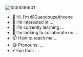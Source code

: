 ![1000006601](https://github.com/user-attachments/assets/5ae09009-a196-4cca-b1fa-d491067bee80)
- 👋 Hi, I’m @GuendouzeAhcene
- 👀 I’m interested in ...
- 🌱 I’m currently learning ...
- 💞️ I’m looking to collaborate on ...
- 📫 How to reach me ...
- 😄 Pronouns: ...
- ⚡ Fun fact: ...

<!---
GuendouzeAhcene/GuendouzeAhcene is a ✨ special ✨ repository because its `README.md` (this file) appears on your GitHub profile.
You can click the Preview link to take a look at your changes.
--->
